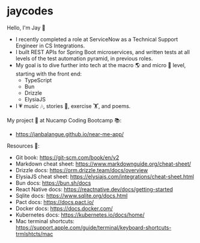 # jaycodes

Hello, I'm Jay 👋

- I recently completed a role at ServiceNow as a Technical Support Engineer in CS Integrations. 
- I built REST APIs for Spring Boot microservices, and written tests at all levels of the test automation pyramid, in previous roles.
- My goal is to dive further into tech at the macro 🌎 and micro 🔬 level, starting with the front end:
  - TypeScript
  - Bun
  - Drizzle
  - ElysiaJS
- I 💗 music 🎶, stories 📖, exercise 🏋️, and poems.

My project 👾 at Nucamp Coding Bootcamp 📚:
- https://janbalangue.github.io/near-me-app/

Resources 📖:
- Git book: https://git-scm.com/book/en/v2
- Markdown cheat sheet: https://www.markdownguide.org/cheat-sheet/
- Drizzle docs: https://orm.drizzle.team/docs/overview
- ElysiaJS cheat sheet: https://elysiajs.com/integrations/cheat-sheet.html
- Bun docs: https://bun.sh/docs
- React Native docs: https://reactnative.dev/docs/getting-started
- Sqlite docs: https://www.sqlite.org/docs.html
- Pact docs: https://docs.pact.io/
- Docker docs: https://docs.docker.com/
- Kubernetes docs: https://kubernetes.io/docs/home/
- Mac terminal shortcuts: https://support.apple.com/guide/terminal/keyboard-shortcuts-trmlshtcts/mac
